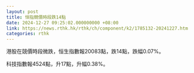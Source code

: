 ```yaml
---
layout: post
title: 恒指競價時段跌14點
date: 2024-12-27 09:25:02.000000000 +08:00
link: https://news.rthk.hk/rthk/ch/component/k2/1785132-20241227.htm
categories: rthk
---
```


港股在競價時段微跌，恒生指數報20083點，跌14點，跌幅0.07%。

科技指數報4524點，升17點，升幅0.38%。
